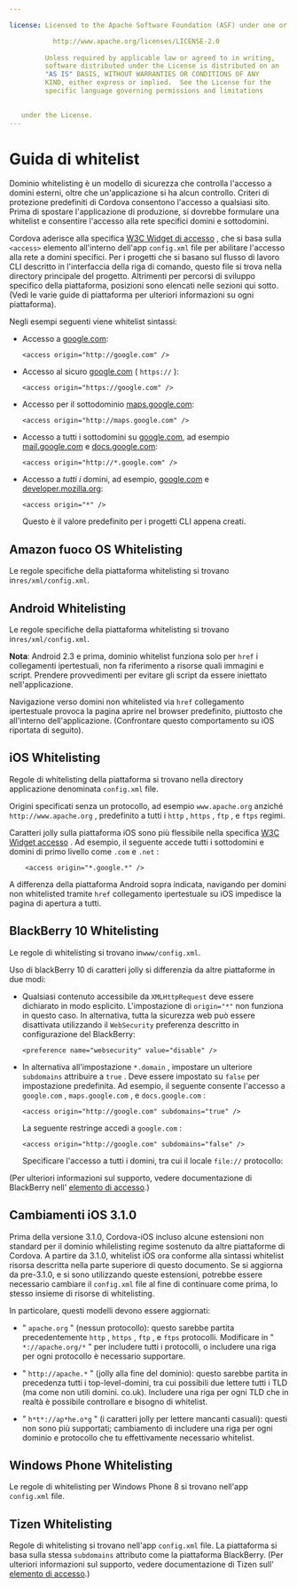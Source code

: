```yaml
---

license: Licensed to the Apache Software Foundation (ASF) under one or more contributor license agreements. See the NOTICE file distributed with this work for additional information regarding copyright ownership. The ASF licenses this file to you under the Apache License, Version 2.0 (the "License"); you may not use this file except in compliance with the License. You may obtain a copy of the License at

           http://www.apache.org/licenses/LICENSE-2.0
    
         Unless required by applicable law or agreed to in writing,
         software distributed under the License is distributed on an
         "AS IS" BASIS, WITHOUT WARRANTIES OR CONDITIONS OF ANY
         KIND, either express or implied.  See the License for the
         specific language governing permissions and limitations
    

   under the License.
---
```


# Guida di whitelist

Dominio whitelisting è un modello di sicurezza che controlla l'accesso a domini esterni, oltre che un'applicazione si ha alcun controllo. Criteri di protezione predefiniti di Cordova consentono l'accesso a qualsiasi sito. Prima di spostare l'applicazione di produzione, si dovrebbe formulare una whitelist e consentire l'accesso alla rete specifici domini e sottodomini.

Cordova aderisce alla specifica [W3C Widget di accesso][1] , che si basa sulla `<access>` elemento all'interno dell'app `config.xml` file per abilitare l'accesso alla rete a domini specifici. Per i progetti che si basano sul flusso di lavoro CLI descritto in l'interfaccia della riga di comando, questo file si trova nella directory principale del progetto. Altrimenti per percorsi di sviluppo specifico della piattaforma, posizioni sono elencati nelle sezioni qui sotto. (Vedi le varie guide di piattaforma per ulteriori informazioni su ogni piattaforma).

 [1]: http://www.w3.org/TR/widgets-access/

Negli esempi seguenti viene whitelist sintassi:

*   Accesso a [google.com][2]:
    
        <access origin="http://google.com" />
        

*   Accesso al sicuro [google.com][3] ( `https://` ):
    
        <access origin="https://google.com" />
        

*   Accesso per il sottodominio [maps.google.com][4]:
    
        <access origin="http://maps.google.com" />
        

*   Accesso a tutti i sottodomini su [google.com][2], ad esempio [mail.google.com][5] e [docs.google.com][6]:
    
        <access origin="http://*.google.com" />
        

*   Accesso a *tutti i* domini, ad esempio, [google.com][2] e [developer.mozilla.org][7]:
    
        <access origin="*" />
        
    
    Questo è il valore predefinito per i progetti CLI appena creati.

 [2]: http://google.com
 [3]: https://google.com
 [4]: http://maps.google.com
 [5]: http://mail.google.com
 [6]: http://docs.google.com
 [7]: http://developer.mozilla.org

## Amazon fuoco OS Whitelisting

Le regole specifiche della piattaforma whitelisting si trovano in`res/xml/config.xml`.

## Android Whitelisting

Le regole specifiche della piattaforma whitelisting si trovano in`res/xml/config.xml`.

**Nota**: Android 2.3 e prima, dominio whitelist funziona solo per `href` i collegamenti ipertestuali, non fa riferimento a risorse quali immagini e script. Prendere provvedimenti per evitare gli script da essere iniettato nell'applicazione.

Navigazione verso domini non whitelisted via `href` collegamento ipertestuale provoca la pagina aprire nel browser predefinito, piuttosto che all'interno dell'applicazione. (Confrontare questo comportamento su iOS riportata di seguito).

## iOS Whitelisting

Regole di whitelisting della piattaforma si trovano nella directory applicazione denominata `config.xml` file.

Origini specificati senza un protocollo, ad esempio `www.apache.org` anziché `http://www.apache.org` , predefinito a tutti i `http` , `https` , `ftp` , e `ftps` regimi.

Caratteri jolly sulla piattaforma iOS sono più flessibile nella specifica [W3C Widget accesso][1] . Ad esempio, il seguente accede tutti i sottodomini e domini di primo livello come `.com` e `.net` :

        <access origin="*.google.*" />
    

A differenza della piattaforma Android sopra indicata, navigando per domini non whitelisted tramite `href` collegamento ipertestuale su iOS impedisce la pagina di apertura a tutti.

## BlackBerry 10 Whitelisting

Le regole di whitelisting si trovano in`www/config.xml`.

Uso di blackBerry 10 di caratteri jolly si differenzia da altre piattaforme in due modi:

*   Qualsiasi contenuto accessibile da `XMLHttpRequest` deve essere dichiarato in modo esplicito. L'impostazione di `origin="*"` non funziona in questo caso. In alternativa, tutta la sicurezza web può essere disattivata utilizzando il `WebSecurity` preferenza descritto in configurazione del BlackBerry:
    
        <preference name="websecurity" value="disable" />
        

*   In alternativa all'impostazione `*.domain` , impostare un ulteriore `subdomains` attribuire a `true` . Deve essere impostato su `false` per impostazione predefinita. Ad esempio, il seguente consente l'accesso a `google.com` , `maps.google.com` , e `docs.google.com` :
    
        <access origin="http://google.com" subdomains="true" />
        
    
    La seguente restringe accedi a `google.com` :
    
        <access origin="http://google.com" subdomains="false" />
        
    
    Specificare l'accesso a tutti i domini, tra cui il locale `file://` protocollo:
    
    <access origin="*" subdomains="true" />

(Per ulteriori informazioni sul supporto, vedere documentazione di BlackBerry nell' [elemento di accesso][8].)

 [8]: https://developer.blackberry.com/html5/documentation/ww_developing/Access_element_834677_11.html

## Cambiamenti iOS 3.1.0

Prima della versione 3.1.0, Cordova-iOS incluso alcune estensioni non standard per il dominio whilelisting regime sostenuto da altre piattaforme di Cordova. A partire da 3.1.0, whitelist iOS ora conforme alla sintassi whitelist risorsa descritta nella parte superiore di questo documento. Se si aggiorna da pre-3.1.0, e si sono utilizzando queste estensioni, potrebbe essere necessario cambiare il `config.xml` file al fine di continuare come prima, lo stesso insieme di risorse di whitelisting.

In particolare, questi modelli devono essere aggiornati:

*   " `apache.org` " (nessun protocollo): questo sarebbe partita precedentemente `http` , `https` , `ftp` , e `ftps` protocolli. Modificare in " `*://apache.org/*` " per includere tutti i protocolli, o includere una riga per ogni protocollo è necessario supportare.

*   " `http://apache.*` " (jolly alla fine del dominio): questo sarebbe partita in precedenza tutti i top-level-domini, tra cui possibili due lettere tutti i TLD (ma come non utili domini. co.uk). Includere una riga per ogni TLD che in realtà è possibile controllare e bisogno di whitelist.

*   " `h*t*://ap*he.o*g` " (i caratteri jolly per lettere mancanti casuali): questi non sono più supportati; cambiamento di includere una riga per ogni dominio e protocollo che tu effettivamente necessario whitelist.

## Windows Phone Whitelisting

Le regole di whitelisting per Windows Phone 8 si trovano nell'app `config.xml` file.

## Tizen Whitelisting

Regole di whitelisting si trovano nell'app `config.xml` file. La piattaforma si basa sulla stessa `subdomains` attributo come la piattaforma BlackBerry. (Per ulteriori informazioni sul supporto, vedere documentazione di Tizen sull' [elemento di accesso][9].)

 [9]: https://developer.tizen.org/help/index.jsp?topic=%2Forg.tizen.web.appprogramming%2Fhtml%2Fide_sdk_tools%2Fconfig_editor_w3celements.htm